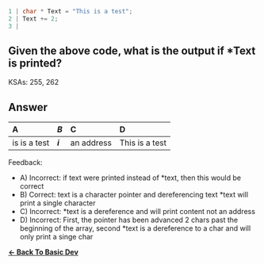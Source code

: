```c
1 | char * Text = "This is a test"; 
2 | Text += 2;
3 | 
```

## Given the above code, what is the output if *Text is printed?

KSAs: 255, 262

## Answer
| A | ***B*** | C | D |
| :--- | :--- | :--- | :--- |
| is is a test | ***i*** | an address | This is a test |


Feedback:

- A) Incorrect: if text were printed instead of *text, then this would be correct
- B) Correct: text is a character pointer and dereferencing text *text will print a single character
- C) Incorrect: *text is a dereference and will print content not an address
- D) Incorrect: First, the pointer has been advanced 2 chars past the beginning of the array, second *text is a dereference to a char and will only print a singe char

[**<- Back To Basic Dev**](../../../Basic_Dev.md)

